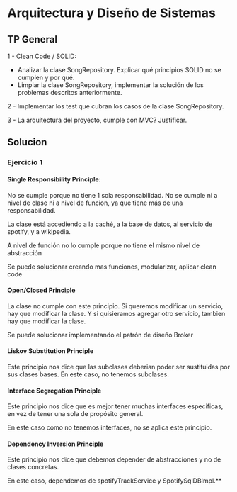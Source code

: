 # Arquitectura y Diseño de Sistemas

## TP General

1 - Clean Code / SOLID:
- Analizar la clase SongRepository. Explicar qué principios SOLID no se cumplen y por qué.
- Limpiar la clase SongRepository, implementar la solución de los problemas descritos anteriormente.

2 - Implementar los test que cubran los casos de la clase SongRepository.

3 - La arquitectura del proyecto, cumple con MVC? Justificar.


## Solucion

### Ejercicio 1

#### Single Responsibility Principle:
No se cumple porque no tiene 1 sola responsabilidad.
No se cumple ni a nivel de clase ni a nivel de funcion, ya que
tiene más de una responsabilidad.

La clase está accediendo a la caché, a la base de datos,
al servicio de spotify, y a wikipedia.

A nivel de función no lo cumple porque no tiene el mismo nivel de abstracción

Se puede solucionar creando mas funciones, modularizar, aplicar clean code

#### Open/Closed Principle
La clase no cumple con este principio.
Si queremos modificar un servicio, hay que modificar la clase.
Y si quisieramos agregar otro servicio, tambien hay que modificar la clase.

Se puede solucionar implementando el patrón de diseño Broker

#### Liskov Substitution Principle
Este principio nos dice que las subclases deberian poder ser sustituidas
por sus clases bases.
En este caso, no tenemos subclases.

#### Interface Segregation Principle
Este principio nos dice que es mejor tener muchas interfaces especificas,
en vez de tener una sola de propósito general.

En este caso como no tenemos interfaces, no se aplica este principio.

#### Dependency Inversion Principle
Este principio nos dice que debemos depender de abstracciones y no de clases concretas.

En este caso, dependemos de spotifyTrackService y SpotifySqlDBImpl.**


